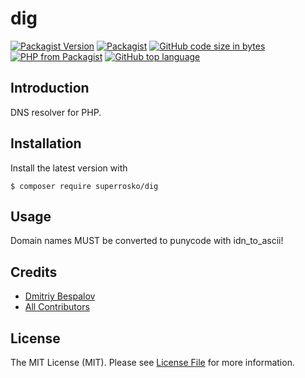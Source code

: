 # dig

[![Packagist Version][ico-packagist]][link-packagist]
[![Packagist][ico-license]][link-license]
[![GitHub code size in bytes][ico-github-size]][link-github]
[![PHP from Packagist][ico-packagist-php-version]][link-packagist]
[![GitHub top language][ico-github-top-language]][link-github]

## Introduction

DNS resolver for PHP.

## Installation

Install the latest version with

```console
$ composer require superrosko/dig
```

## Usage

Domain names MUST be converted to punycode with idn_to_ascii!

## Credits

- [Dmitriy Bespalov][link-author]
- [All Contributors][link-contributors]

## License

The MIT License (MIT). Please see [License File](LICENSE) for more information.

[link-author]: https://github.com/superrosko
[link-contributors]: https://github.com/superrosko/dig/contributors
[link-packagist]: https://packagist.org/packages/superrosko/dig
[link-github]: https://github.com/superrosko/dig
[link-license]: LICENSE

[ico-packagist]: https://img.shields.io/packagist/v/superrosko/dig.svg?style=flat-square
[ico-github-size]: https://img.shields.io/github/languages/code-size/superrosko/dig.svg?style=flat-square
[ico-github-top-language]: https://img.shields.io/github/languages/top/superrosko/dig.svg?style=flat-square
[ico-packagist-php-version]: https://img.shields.io/packagist/php-v/superrosko/dig.svg?style=flat-square
[ico-license]: https://img.shields.io/packagist/l/superrosko/dig.svg?style=flat-square